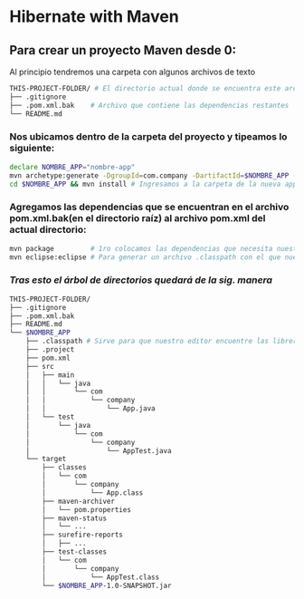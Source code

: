 # Hibernate with Maven

## Para crear un proyecto Maven desde 0:
Al principio tendremos una carpeta con algunos archivos de texto
```bash
THIS-PROJECT-FOLDER/ # El directorio actual donde se encuentra este archivo
├── .gitignore
├── .pom.xml.bak    # Archivo que contiene las dependencias restantes
└── README.md
```

### Nos ubicamos dentro de la carpeta del proyecto y tipeamos lo siguiente:
```bash
declare NOMBRE_APP="nombre-app"
mvn archetype:generate -DgroupId=com.company -DartifactId=$NOMBRE_APP -DarchetypeArtifactId=maven-archetype-quickstart -Dversion=1.0-SNAPSHOT
cd $NOMBRE_APP && mvn install # Ingresamos a la carpeta de la nueva app creada y empezamos a instalar
```
### Agregamos las dependencias que se encuentran en el archivo pom.xml.bak(en el directorio raíz) al archivo pom.xml del actual directorio:
```bash
mvn package         # 1ro colocamos las dependencias que necesita nuestro proyecto y luego ejecutamos el comando.
mvn eclipse:eclipse # Para generar un archivo .classpath con el que nuestro editor de texto o IDE(Eclipse y VSCode) puede encontrar las dependencias descargadas
```

### ___Tras esto el árbol de directorios quedará de la sig. manera___
```bash
THIS-PROJECT-FOLDER/
├── .gitignore
├── .pom.xml.bak
├── README.md
└── $NOMBRE_APP
    ├── .classpath # Sirve para que nuestro editor encuentre las librerias y nuestro proyecto
    ├── .project
    ├── pom.xml
    ├── src
    │   ├── main
    │   │   └── java
    │   │       └── com
    │   │           └── company
    │   │               └── App.java
    │   └── test
    │       └── java
    │           └── com
    │               └── company
    │                   └── AppTest.java
    └── target
        ├── classes
        │   └── com
        │       └── company
        │           └── App.class
        ├── maven-archiver
        │   └── pom.properties
        ├── maven-status
        │   └── ...
        ├── surefire-reports
        │   ├── ...
        ├── test-classes
        │   └── com
        │       └── company
        │           └── AppTest.class
        └── $NOMBRE_APP-1.0-SNAPSHOT.jar
```
